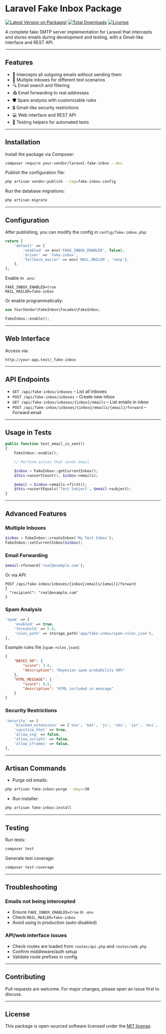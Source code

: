 # Laravel Fake Inbox Package

[![Latest Version on Packagist](https://img.shields.io/packagist/v/your-vendor/laravel-fake-inbox.svg?style=flat-square)](https://packagist.org/packages/your-vendor/laravel-fake-inbox)
[![Total Downloads](https://img.shields.io/packagist/dt/your-vendor/laravel-fake-inbox.svg?style=flat-square)](https://packagist.org/packages/your-vendor/laravel-fake-inbox)
[![License](https://img.shields.io/github/license/your-vendor/laravel-fake-inbox.svg?style=flat-square)](LICENSE)

A complete fake SMTP server implementation for Laravel that intercepts and stores emails during development and testing, with a Gmail-like interface and REST API.

---

## Features

- 🚀 Intercepts all outgoing emails without sending them  
- 📁 Multiple inboxes for different test scenarios  
- 🔍 Email search and filtering  
- 📤 Email forwarding to real addresses  
- 🛡️ Spam analysis with customizable rules  
- 🔒 Gmail-like security restrictions  
- 💻 Web interface and REST API  
- 🧪 Testing helpers for automated tests  

---

## Installation

Install the package via Composer:

```bash
composer require your-vendor/laravel-fake-inbox --dev
```

Publish the configuration file:

```bash
php artisan vendor:publish --tag=fake-inbox-config
```

Run the database migrations:

```bash
php artisan migrate
```

---

## Configuration

After publishing, you can modify the config in `config/fake-inbox.php`:

```php
return [
    'default' => [
        'enabled' => env('FAKE_INBOX_ENABLED', false),
        'driver' => 'fake-inbox',
        'fallback_mailer' => env('MAIL_MAILER', 'smtp'),
    ],
];
```

Enable in `.env`:

```env
FAKE_INBOX_ENABLED=true
MAIL_MAILER=fake-inbox
```

Or enable programmatically:

```php
use YourVendor\FakeInbox\Facades\FakeInbox;

FakeInbox::enable();
```

---

## Web Interface

Access via:

```
http://your-app.test/_fake-inbox
```

---

## API Endpoints

- `GET /api/fake-inbox/inboxes` – List all inboxes  
- `POST /api/fake-inbox/inboxes` – Create new inbox  
- `GET /api/fake-inbox/inboxes/{inbox}/emails` – List emails in inbox  
- `POST /api/fake-inbox/inboxes/{inbox}/emails/{email}/forward` – Forward email  

---

## Usage in Tests

```php
public function test_email_is_sent()
{
    FakeInbox::enable();

    // Perform action that sends email

    $inbox = FakeInbox::getCurrentInbox();
    $this->assertCount(1, $inbox->emails);

    $email = $inbox->emails->first();
    $this->assertEquals('Test Subject', $email->subject);
}
```

---

## Advanced Features

### Multiple Inboxes

```php
$inbox = FakeInbox::createInbox('My Test Inbox');
FakeInbox::setCurrentInbox($inbox);
```

### Email Forwarding

```php
$email->forward('real@example.com');
```

Or via API:

```http
POST /api/fake-inbox/inboxes/{inbox}/emails/{email}/forward
{
  "recipient": "real@example.com"
}
```

### Spam Analysis

```php
'spam' => [
    'enabled' => true,
    'threshold' => 5.0,
    'rules_path' => storage_path('app/fake-inbox/spam-rules.json'),
],
```

Example rules file (`spam-rules.json`):

```json
{
    "BAYES_99": {
        "score": 3.0,
        "description": "Bayesian spam probability 99%"
    },
    "HTML_MESSAGE": {
        "score": 0.5,
        "description": "HTML included in message"
    }
}
```

### Security Restrictions

```php
'security' => [
    'blocked_extensions' => ['exe', 'bat', 'js', 'vbs', 'jar', 'msi', 'dll'],
    'sanitize_html' => true,
    'allow_svg' => false,
    'allow_scripts' => false,
    'allow_iframes' => false,
],
```

---

## Artisan Commands

- Purge old emails:

```bash
php artisan fake-inbox:purge --days=30
```

- Run installer:

```bash
php artisan fake-inbox:install
```

---

## Testing

Run tests:

```bash
composer test
```

Generate test coverage:

```bash
composer test-coverage
```

---

## Troubleshooting

### Emails not being intercepted

- Ensure `FAKE_INBOX_ENABLED=true` in `.env`
- Check `MAIL_MAILER=fake-inbox`
- Avoid using in production (auto-disabled)

### API/web interface issues

- Check routes are loaded from `routes/api.php` and `routes/web.php`
- Confirm middleware/auth setup
- Validate route prefixes in config

---

## Contributing

Pull requests are welcome. For major changes, please open an issue first to discuss.

---

## License

This package is open-sourced software licensed under the [MIT license](LICENSE).
